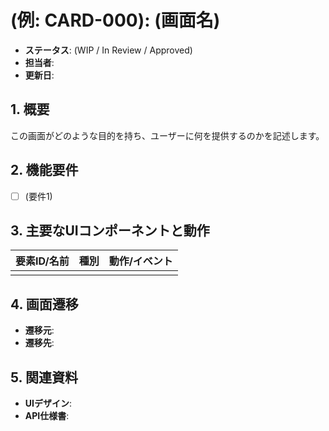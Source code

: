 # (例: CARD-000): (画面名)

- **ステータス**: (WIP / In Review / Approved)
- **担当者**:
- **更新日**:

## 1. 概要

この画面がどのような目的を持ち、ユーザーに何を提供するのかを記述します。

## 2. 機能要件

- [ ] (要件1)

## 3. 主要なUIコンポーネントと動作

| 要素ID/名前 | 種別 | 動作/イベント |
|---|---|---|
| | | |

## 4. 画面遷移

- **遷移元**:
- **遷移先**:

## 5. 関連資料

- **UIデザイン**:
- **API仕様書**:
